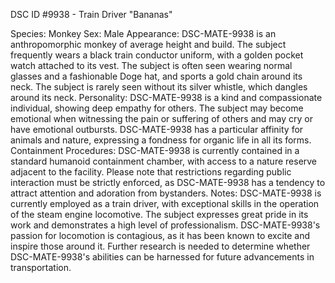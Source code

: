 DSC ID #9938 - Train Driver "Bananas"

Species: Monkey
Sex: Male
Appearance: DSC-MATE-9938 is an anthropomorphic monkey of average height and build. The subject frequently wears a black train conductor uniform, with a golden pocket watch attached to its vest. The subject is often seen wearing normal glasses and a fashionable Doge hat, and sports a gold chain around its neck. The subject is rarely seen without its silver whistle, which dangles around its neck.
Personality: DSC-MATE-9938 is a kind and compassionate individual, showing deep empathy for others. The subject may become emotional when witnessing the pain or suffering of others and may cry or have emotional outbursts. DSC-MATE-9938 has a particular affinity for animals and nature, expressing a fondness for organic life in all its forms.
Containment Procedures: DSC-MATE-9938 is currently contained in a standard humanoid containment chamber, with access to a nature reserve adjacent to the facility. Please note that restrictions regarding public interaction must be strictly enforced, as DSC-MATE-9938 has a tendency to attract attention and adoration from bystanders.
Notes: DSC-MATE-9938 is currently employed as a train driver, with exceptional skills in the operation of the steam engine locomotive. The subject expresses great pride in its work and demonstrates a high level of professionalism. DSC-MATE-9938's passion for locomotion is contagious, as it has been known to excite and inspire those around it. Further research is needed to determine whether DSC-MATE-9938's abilities can be harnessed for future advancements in transportation.